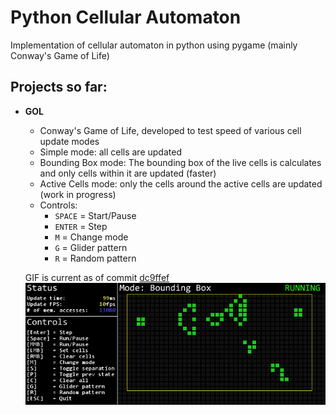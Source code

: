 # Python Cellular Automaton
Implementation of cellular automaton in python using pygame (mainly Conway's Game of Life)

## Projects so far:                                         
* **GOL**  
	- Conway's Game of Life, developed to test speed of various cell update modes
	- Simple mode: all cells are updated
	- Bounding Box mode: The bounding box of the live cells is calculates and only cells within it are updated (faster)
	- Active Cells mode: only the cells around the active cells are updated (work in progress)
	- Controls:
		- `SPACE` = Start/Pause
		- `ENTER` = Step
		- `M` = Change mode
		- `G` = Glider pattern
		- `R` = Random pattern

	
	GIF is current as of commit [dc9ffef](https://github.com/vacer25/Python-Cellular-Automaton/commit/dc9ffef7029ecb17e3b6dfedc4ac441552ed8df3)
	<br>
	<img src="Screenshots/GOL.gif" alt="GOL"/>